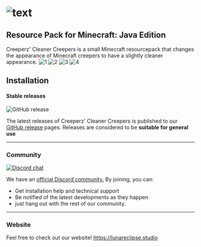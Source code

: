 # ![text](https://user-images.githubusercontent.com/26262092/198693754-3551fd75-fd8e-466c-98a2-5f3badf02af8.png)
## Resource Pack for Minecraft: Java Edition


Creeperz' Cleaner Creepers is a small Minecraft resourcepack that changes the appearance of Minecraft creepers to have a slightly cleaner appearance.
![1](https://user-images.githubusercontent.com/26262092/198693881-8d169f48-e93d-4f09-916e-53286928ac7a.png)
![2](https://user-images.githubusercontent.com/26262092/198693894-04648a3c-c2e0-4c14-a57b-39e0cc7e28b2.png)
![3](https://user-images.githubusercontent.com/26262092/198693905-f3a6e519-2de1-4cd6-8837-2f1550eba4f8.png)
![4](https://user-images.githubusercontent.com/26262092/198693912-d855aace-c0ed-4729-a99f-e6fa7a8d618a.png)



## Installation

#### Stable releases

![GitHub release](https://img.shields.io/github/v/release/LunarEclipseStudios/Creeperz-Cleaner-Creepers)

The latest releases of Creeperz' Cleaner Creepers is published to our [GitHub release](https://github.com/LunarEclipseStudios/Creeperz-Cleaner-Creepers/releases) pages. 
Releases are considered to be **suitable for general use**

---

### Community
[![Discord chat](https://img.shields.io/badge/chat%20on-discord-7289DA?logo=discord&logoColor=white)](https://discord.gg/RmMtqxJJgH)

We have an [official Discord community.](https://discord.gg/RmMtqxJJgH) By joining, you can:
- Get installation help and technical support
- Be notified of the latest developments as they happen
- just hang out with the rest of our community.

---

### Website
Feel free to check out our website!
https://lunareclipse.studio
